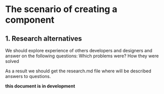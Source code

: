 # The scenario of creating a component

## 1. Research alternatives
We should explore experience of others developers and designers and answer on the following questions: Which problems were? How they were solved

As a result we should get the research.md file where will be described answers to questions.

**this document is in development**
